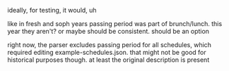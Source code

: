 ideally, for testing, it would, uh

like in fresh and soph years passing period was part of brunch/lunch. this year they aren't? or maybe should be consistent. should be an option

right now, the parser excludes passing period for all schedules, which required editing example-schedules.json. that might not be good for historical purposes though. at least the original description is present
